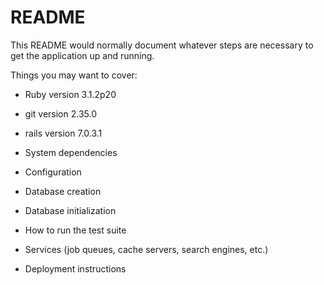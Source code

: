 # README

This README would normally document whatever steps are necessary to get the
application up and running.

Things you may want to cover:

* Ruby version 3.1.2p20

* git version 2.35.0

* rails version 7.0.3.1

* System dependencies

* Configuration

* Database creation

* Database initialization

* How to run the test suite

* Services (job queues, cache servers, search engines, etc.)

* Deployment instructions


